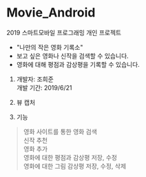 # Movie_Android
2019 스마트모바일 프로그래밍 개인 프로젝트
- "나만의 작은 영화 기록소"
- 보고 싶은 영화나 신작을 검색할 수 있습니다.
- 영화에 대해 평점과 감상평을 기록할 수 있습니다.

1. 개발자: 조희준\
   개발 기간: 2019/6/21
   
2. 뷰 캡처

3. 기능
> 영화 사이트를 통한 영화 검색\
> 신작 추천\
> 영화 추가\
> 영화에 대한 평점과 감상평 저장, 수정\
> 영화에 대한 그림 감상평 저장, 수정, 삭제
